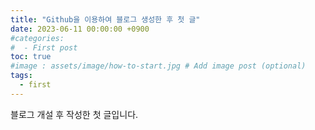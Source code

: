 ```yaml
---
title: "Github을 이용하여 블로그 생성한 후 첫 글"
date: 2023-06-11 00:00:00 +0900
#categories:
#  - First post
toc: true  
#image : assets/image/how-to-start.jpg # Add image post (optional)
tags:
  - first
---
```


블로그 개설 후 작성한 첫 글입니다.